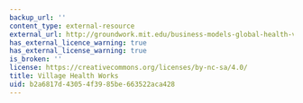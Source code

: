 ```yaml
---
backup_url: ''
content_type: external-resource
external_url: http://groundwork.mit.edu/business-models-global-health-village-health-works/
has_external_licence_warning: true
has_external_license_warning: true
is_broken: ''
license: https://creativecommons.org/licenses/by-nc-sa/4.0/
title: Village Health Works
uid: b2a6817d-4305-4f39-85be-663522aca428
---
```

